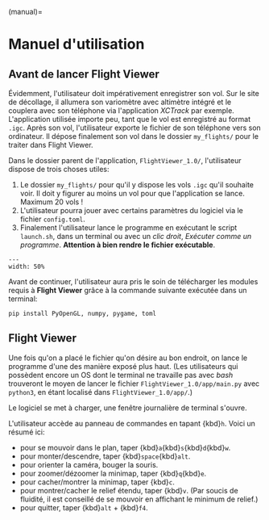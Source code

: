 (manual)=

# Manuel d'utilisation
## Avant de lancer Flight Viewer
Évidemment, l'utilisateur doit impérativement enregistrer son vol. Sur le site de décollage, il allumera son variomètre avec altimètre intégré et le couplera avec son téléphone via l'application _XCTrack_ par exemple. L'application utilisée importe peu, tant que le vol est enregistré au format `.igc`. Après son vol, l'utilisateur exporte le fichier de son téléphone vers son ordinateur. Il dépose finalement son vol dans le dossier `my_flights/` pour le traiter dans Flight Viewer.

Dans le dossier parent de l'application, `FlightViewer_1.0/`, l'utilisateur dispose de trois choses utiles: 
  1. Le dossier `my_flights/` pour qu'il y dispose les vols `.igc` qu'il souhaite voir. Il doit y figurer au moins un vol pour que l'application se lance. Maximum 20 vols !
  2. L'utilisateur pourra jouer avec certains paramètres du logiciel via le fichier `config.toml`.
  3. Finalement l'utilisateur lance le programme en exécutant le script `launch.sh`, dans un terminal ou avec un _clic droit_, _Exécuter comme un programme_. **Attention à bien rendre le fichier exécutable**.

```{figure} figure/Capture1.png
---
width: 50%
```
Avant de continuer, l'utilisateur aura pris le soin de télécharger les modules requis à **Flight Viewer** grâce à la commande suivante exécutée dans un terminal: 
```{code} bash
pip install PyOpenGL, numpy, pygame, toml
```

## Flight Viewer
Une fois qu'on a placé le fichier qu'on désire au bon endroit, on lance le programme d'une des manière exposé plus haut. (Les utilisateurs qui possèdent encore un OS dont le terminal ne travaille pas avec _bash_ trouveront le moyen de lancer le fichier `FlightViewer_1.0/app/main.py` avec `python3`, en étant localisé dans `FlightViewer_1.0/app/`.)

Le logiciel se met à charger, une fenêtre journalière de terminal s'ouvre.

L'utilisateur accède au panneau de commandes en tapant {kbd}`h`. Voici un résumé ici:
  * pour se mouvoir dans le plan, taper {kbd}`a`{kbd}`s`{kbd}`d`{kbd}`w`.
  * pour monter/descendre, taper {kbd}`space`{kbd}`alt`.
  * pour orienter la caméra, bouger la souris.
  * pour zoomer/dézoomer la minimap, taper {kbd}`q`{kbd}`e`.
  * pour cacher/montrer la minimap, taper {kbd}`c`.
  * pour montrer/cacher le relief étendu, taper {kbd}`v`. (Par soucis de fluidité, il est conseillé de se mouvoir en affichant le minimum de relief.)
  * pour quitter, taper {kbd}`alt` + {kbd}`f4`.
